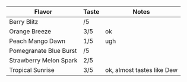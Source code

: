 | Flavor | Taste | Notes |
|--------|-------|-------|
| Berry Blitz | /5 |  |
| Orange Breeze | 3/5 | ok |
| Peach Mango Dawn | 1/5 | ugh |
| Pomegranate Blue Burst | /5 |  |
| Strawberry Melon Spark | 2/5 |  |
| Tropical Sunrise | 3/5 | ok, almost tastes like Dew |
